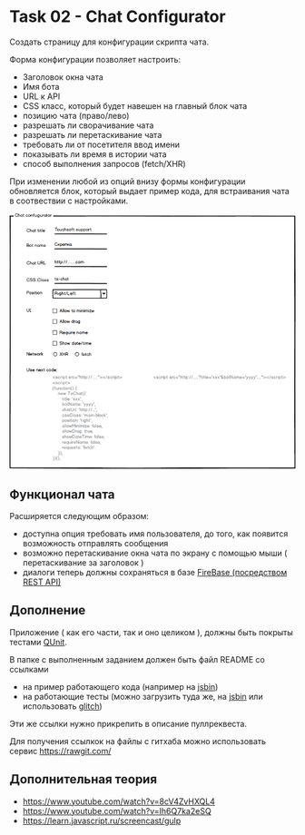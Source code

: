 # Task 02 - Chat Configurator

Создать страницу для конфигурации скрипта чата.

Форма конфигурации позволяет настроить:

* Заголовок окна чата
* Имя бота
* URL к API
* CSS класс, который будет навешен на главный блок чата
* позицию чата (право/лево)
* разрешать ли сворачивание чата
* разрешать ли перетаскивание чата
* требовать ли от посетителя ввод имени
* показывать ли время в истории чата
* способ выполнения запросов (fetch/XHR)

При изменении любой из опций внизу формы конфигурации обновляется блок, который выдает пример кода, для встраивания чата в соотвествии с настройками.

![Chat Configurator](chatConfigurator.png)

## Функционал чата

Расширяется следующим образом:

* доступна опция требовать имя пользователя, до того, как появится возможность отправлять сообщения
* возможно перетаскивание окна чата по экрану с помощью мыши ( перетаскивание за заголовок )
* диалоги теперь должны сохраняться в базе [FireBase (посредством REST API)](<(https://firebase.google.com/docs/database/rest/start)>)

## Дополнение

Приложение ( как его части, так и оно целиком ), должны быть покрыты тестами [QUnit](https://qunitjs.com/).

В папке с выполненным заданием должен быть файл README со ссылками

* на пример работающего кода (например на [jsbin](http://jsbin.com/))
* на работающие тесты (можно загрузить туда же, на [jsbin](http://jsbin.com/) или использовать [glitch](https://glitch.com))

Эти же ссылки нужно прикрепить в описание пуллреквеста.

Для получения ссылкок на файлы с гитхаба можно использовать сервис https://rawgit.com/

## Дополнительная теория

* https://www.youtube.com/watch?v=8cV4ZvHXQL4
* https://www.youtube.com/watch?v=Ih6Q7ka2eSQ
* https://learn.javascript.ru/screencast/gulp
